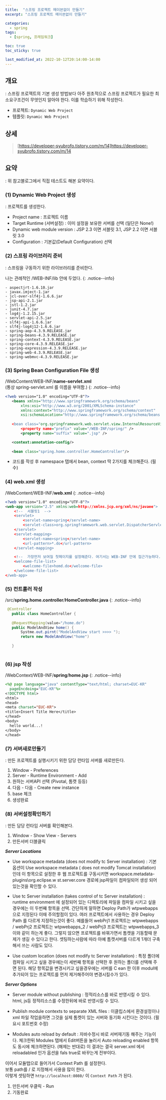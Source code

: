 ```yaml
---
title:  "스프링 프로젝트 메이븐없이 만들기"
excerpt: "스프링 프로젝트 메이븐없이 만들기"

categories:
  - spring
tags:
  - [spring, 프레임워크]

toc: true
toc_sticky: true

last_modified_at: 2022-10-12T20:14:00-14:00
---
```


## 개요
: 스프링 프로젝트의 기본 생성 방법보다 아주 원초적으로 스프링 프로젝트가 필요한 최소요구조건이 무엇인지 알아야 한다. 이를 학습하기 위해 작성한다.

- 프로젝트: `Dynamic Web Project` 
- 템플릿: `Dynamic Web Project`

## 상세 
> [https://developer-syubrofo.tistory.com/m/14]https://developer-syubrofo.tistory.com/m/14

## 요약
: 위 참고블로그에서 직접 테스트도 해본 요약이다.

### (1) Dynamic Web Project 생성
: 프로젝트를 생성한다.

- Project name
  : 프로젝트 이름
- Target Runtime (서버설정)
  : 이미 설정을 보유한 서버를 선택 (일단은 None!)
- Dynamic web module version
  : JSP 2.3 이면 서블릿 3.1, JSP 2.2 이면 서블릿 3.0
- Configuration
  : 기본값(Default Configuration) 선택


### (2) 스프링 라이브러리 준비
: 스프링을 구동하기 위한 라이브러리를 준비한다. 

나는 관례적인 /WEB-INF/lib 안에 두었다.
{: .notice--info}

```
- aspectjrt-1.6.10.jar
- javax.imject-1.jar
- jcl-over-slf4j-1.6.6.jar
- jsp-api-2.1.jar
- jstl-1.2.jar
- junit-4.7.jar
- log4j-1.2.15.jar
- servlet-api-2.5.jar
- slf4j-api-1.6.6.jar
- slf4j-log4j12-1.6.6.jar
- spring-aop-4.3.9.RELEASE.jar
- spring-beans-4.3.9.RELEASE.jar
- spring-context-4.3.9.RELEASE.jar
- spring-core-4.3.9.RELEASE.jar
- spring-expression-4.3.9.RELEASE.jar
- spring-web-4.3.9.RELEASE.jar
- spring-webmvc-4.3.9.RELEASE.jar

```

### (3) Spring Bean Configuration File 생성

/WebContent/WEB-INF/**name-servlet.xml**  
(통상 spring-servlet.xml 를 이름을 부여함.)
{: .notice--info}

```xml
<?web version="1.0" encoding="UTF-8"?>
   <beans xmlns="http://www.springframework.org/schema/beans"
       xlns:xsi="http://www.w3.org/2001/XMLSchema-instance"
       xmlns:context="http://www.springframework.org/schema/context" 
       xsi:schemaLocation="http://www.springframework.org/schema/beans http://www.springframework.org/schema/beans/spring-beans.xsd
    
   <bean class="org.springframework.web.servlet.view.InternalResourceViewResolver">
       <property name="prefix" value="/WEB-INF/spring/" />
       <property name="suffix" value=".jsp" />

   <context:annotation-config/>
    
   <bean class="spring.home.controller.HomeController"/>

   ```

- 코드를 작성 후 namespace 탭에서 bean, context 딱 2가지를 체크해준다. (필수)

### (4) web.xml 생성

/WebContent/WEB-INF/**web.xml**
{: .notice--info}

```xml
<?web version="1.0" encoding="UTF-8"?>
<web-app version="2.5" xmlns:web=http://xmlns.jcp.org/xml/ns/javaee">
    <!--  서블릿1  -->
    <servlet>
        <servlet-name>spring</servlet-name>
        <servlet-class>org.springframework.web.servlet.DispatcherServlet</servlet-class>
    </servlet>
    <servlet-mapping>
        <servlet-name>spring</servlet-name>
        <url-pattern>*.do</url-pattern>
    </servlet-mapping>

    <!--  가장먼저 보여질 첫페이지를 설정해준다. 여기서는 WEB-INF 안에 접근가능하다. -->
    <welcome-file-list>
        <welcome-file>homd.do</welcome-file>
    </welcome-file-list>
</web-app>

```

### (5) 컨트롤러 작성

/src/**spring.home.controller**/**HomeController.java**
{: .notice--info}
  
```java
 @Controller
   public class HomeController {
     
   @RequestMapping(value="/home.do")
   public ModelAndView home() {
       Systme.out.pirnt("ModelAndView start >>>> ");
       return new ModelAndView("home")
     
   }
        
```

### (6) jsp 작성

/WebContext/WEB-INF/**spring**/**home.jsp**
{: .notice--info}

```jsp
<%@ page language="java" contentType="text/html; charset=EUC-KR"
  pageEncdoing="EUC-KR"%>
<!DOCTYPE html>
<html>
<head>
<meta charset="EUC-KR">
<title>Insert Title Here</title>
</head>
<body>
  hello world...!
</body>
</head>

```

### (7) 서버새로만들기
: 만든 프로젝트를 실행시키기 위한 담당 런타임 서버를 새로만든다.

1. Window - Preferences
2. Server - Runtime Environment - Add
3. 원하는 서버API 선택 (Pivotal, 톰캣 등등)
4. 다음 - 다음 - Create new instance
5. base 체크
6. 생성완료

### (8) 서버설정확인하기
: 만든 담당 런타임 서버를 확인해본다.

1. Window - Show View - Servers
2. 만든서버 더블클릭

***Server Locations***
- Use workspace metadata (does not modify tc Server installation)
: 기본 옵션이 Use workspace metadata ( does not modify Tomcat installation) 인데 이 항목으로 설정한 후 웹 프로젝트를 구동시키면 workspace\.metadata\-plugins\org.eclipse.w st.server.core 경로에 jsp파일이 컴파일되어 생성 되어 있는것을 확인할 수 있다.
	
- Use tc Server installation (takes control of tc Server installation)
: runtime environment 에 설정되어 있는 디렉토리에 파일을 컴파일 시키고 싶을 경우에는 이 두번쨰 항목을 선택. 간단하게 말하면 Deploy Path가 wtpwebapps 으로 지정된다 이때 주의할점이 있다. 여러 프로젝트에서 사용하는 경우 Deploy Path 를 다르게 지정하는것이 좋다.
    예를들어 webPrj1 프로젝트는 wtpwebapps / webPrj2 프로젝트는 wtpwebapps_2 / webPrj3 프로젝트는 wtpwebapps_3 이와 같이 하는게 좋다. 그렇지 않으면 프로젝트를 바꿔가면서 톰캣을  기동할때 문제가 생길 수 있다고 한다. 셋팅하는사람에 따라 아예 톰캣서버를 다르게 1개더 구축해서 쓰는 사람도 있다.
			
- Use custom location (does not modify tc Server installation)
: 특정 폴더에 컴파일 시키고 싶을 경우에는이  세번째 항목을 선택한 후 원하는 폴더를 선택해 주면 된다. 
해당 항목값을 변경시키고 싶을경우에는 서버를 C ean 한 이후 modul에 추가되어 있는 프로젝트를 먼저 제거해주어야 변경시킬수가 있다.

***Server Options***
- Server module without publishing
: 정적리소스를 바로 반영시킬 수 있다. html, js등 정적리소스를 수정한뒤에 바로 반영시킬 수 있다.

- Publish module contexts to separate XML files 
: 이클립스에서 환경설정이나 xml 파일 작업을하면 그것을 실제 톰켓이 있는 서버와 동기화 시킨다는 것이다.  (필요시 포트번호 수정)
		
- Modules auto reload by default
: 자바수정시 바로 서버재기동 해주는 기능이다. 체크한뒤 Modules 탭에서 Edit버튼을 눌러서 Auto 
reloading enabled 항목도 동시에 체크하면된다. (해제는 반대로) 이 결과는 결국 server.xml 에서 reloadabled 인가 옵션을 fals true로 바꾸는게 전부이다.


이어서 모듈탭으로 들어가서 Context Path 를 설정한다.  
보통 path를 / 로 지정해서 사용을 많이 한다.  
이렇게 셋팅하면 `http://localhost:8080/` 이 `Context Path` 가 된다.   

1. 만든서버 우클릭 - Run
2. 기동완료


